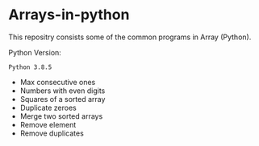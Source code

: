 # Arrays-in-python

This repositry consists some of the common programs in Array (Python).

Python Version:

	Python 3.8.5

- Max consecutive ones
- Numbers with even digits
- Squares of a sorted array
- Duplicate zeroes
- Merge two sorted arrays
- Remove element
- Remove duplicates